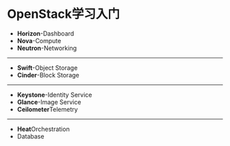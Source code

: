 # OpenStack学习入门
- **Horizon**-Dashboard
- **Nova**-Compute
- **Neutron**-Networking
---
- **Swift**-Object Storage
- **Cinder**-Block Storage
---
- **Keystone**-Identity Service
- **Glance**-Image Service
- **Ceilometer**Telemetry
---
- **Heat**Orchestration 
- Database
